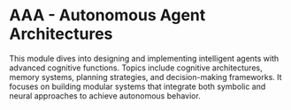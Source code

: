# AAA - Autonomous Agent Architectures

This module dives into designing and implementing intelligent agents with advanced cognitive functions. Topics include cognitive architectures, memory systems, planning strategies, and decision-making frameworks. It focuses on building modular systems that integrate both symbolic and neural approaches to achieve autonomous behavior.
